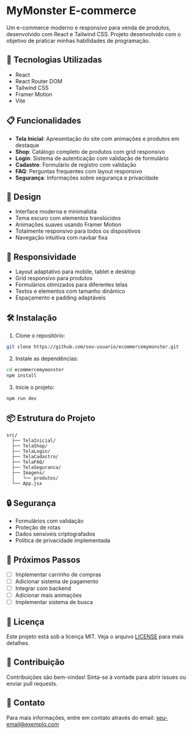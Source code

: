 # MyMonster E-commerce

Um e-commerce moderno e responsivo para venda de produtos, desenvolvido com React e Tailwind CSS.
Projeto desenvolvido com o objetivo de praticar minhas habilidades de programação.
## 🚀 Tecnologias Utilizadas

- React
- React Router DOM
- Tailwind CSS
- Framer Motion
- Vite

## 📋 Funcionalidades

- **Tela Inicial**: Apresentação do site com animações e produtos em destaque
- **Shop**: Catálogo completo de produtos com grid responsivo
- **Login**: Sistema de autenticação com validação de formulário
- **Cadastro**: Formulário de registro com validação
- **FAQ**: Perguntas frequentes com layout responsivo
- **Segurança**: Informações sobre segurança e privacidade

## 🎨 Design

- Interface moderna e minimalista
- Tema escuro com elementos translúcidos
- Animações suaves usando Framer Motion
- Totalmente responsivo para todos os dispositivos
- Navegação intuitiva com navbar fixa

## 📱 Responsividade

- Layout adaptativo para mobile, tablet e desktop
- Grid responsivo para produtos
- Formulários otimizados para diferentes telas
- Textos e elementos com tamanho dinâmico
- Espaçamento e padding adaptáveis

## 🛠️ Instalação

1. Clone o repositório:
```bash
git clone https://github.com/seu-usuario/ecommercemymonster.git
```

2. Instale as dependências:
```bash
cd ecommercemymonster
npm install
```

3. Inicie o projeto:
```bash
npm run dev
```

## 📦 Estrutura do Projeto

```
src/
  ├── TelaInicial/
  ├── TelaShop/
  ├── TelaLogin/
  ├── TelaCadastro/
  ├── TelaFAQ/
  ├── TelaSeguranca/
  ├── Imagens/
  │   └── produtos/
  └── App.jsx
```

## 🔒 Segurança

- Formulários com validação
- Proteção de rotas
- Dados sensíveis criptografados
- Política de privacidade implementada

## 🎯 Próximos Passos

- [ ] Implementar carrinho de compras
- [ ] Adicionar sistema de pagamento
- [ ] Integrar com backend
- [ ] Adicionar mais animações
- [ ] Implementar sistema de busca

## 📄 Licença

Este projeto está sob a licença MIT. Veja o arquivo [LICENSE](LICENSE) para mais detalhes.

## 👥 Contribuição

Contribuições são bem-vindas! Sinta-se à vontade para abrir issues ou enviar pull requests.

## 📧 Contato

Para mais informações, entre em contato através do email: seu-email@exemplo.com
